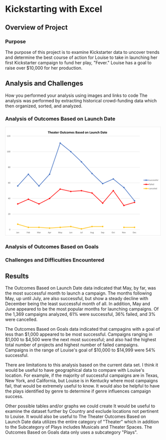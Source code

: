 


# Kickstarting with Excel

## Overview of Project

### Purpose
The purpose of this project is to examine Kickstarter data to uncover trends and determine the best course of action for Louise to take in launching her first Kickstarter campaign to fund her play, "Fever."  Louise has a goal to raise over $10,000 for her production. 

## Analysis and Challenges
How you performed your analysis using images and links to code
The analysis was performed by extracting historical crowd-funding data which then organized, sorted, and analyzed.  

### Analysis of Outcomes Based on Launch Date
![image](Theater_Outcomes_vs_Launch.png)

### Analysis of Outcomes Based on Goals

### Challenges and Difficulties Encountered

## Results
The Outcomes Based on Launch Date data indicated that May, by far, was the most successful month to launch a campaign.  The months following May, up until July, are also successful, but show a steady decline with December being the least successful month of all.  In addition, May and June appeared to be the most popular months for launching campaigns.  Of the 1,369 campaigns analyzed, 61% were successful, 36% failed, and 3% were cancelled. 

The Outcomes Based on Goals data indicated that campagins with a goal of less than $1,000 appeared to be most successful. Campaigns ranging in $1,000 to $4,500 were the next most successful; and also had the highest total number of projects and highest number of failed campaigns.  Campaigns in the range of Louise's goal of $10,000 to $14,999 were 54% successful. 

There are limitations to this analysis based on the current data set.  I think it would be useful to have geographical data to compare with Louise's location. For example, if the majority of successful campaigns are in Texas, New York, and California, but Louise is in Kentucky where most campaigns fail, that would be extremely useful to know. It would also be helpful to have the plays identified by genre to determine if genre influences campaign success.

Other possible tables and/or graphs we could create
It would be useful to examine the dataset further by Country and exclude locations not pertinent to Louise.  It would also be useful to 
The Theater Outcomes Based on Launch Date data utilizes the entire category of "Theater" which in addition to the Subcategory of Plays includes Musicals and Theater Spaces. The Outcomes Based on Goals data only uses a subcategory "Plays".
